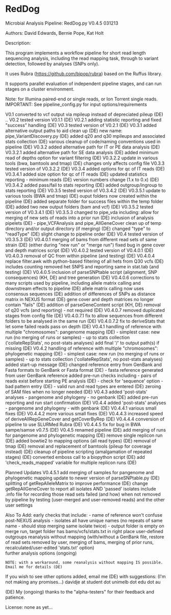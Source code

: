 RedDog
======
Microbial Analysis Pipeline: RedDog.py V0.4.5 031213

Authors: David Edwards, Bernie Pope, Kat Holt

Description: 

This program implements a workflow pipeline for short read length
sequencing analysis, including the read mapping task, through to variant
detection, followed by analyses (SNPs only).

It uses Rubra (https://github.com/bjpop/rubra) based on the
Ruffus library.

It supports parallel evaluation of independent pipeline stages,
and can run stages on a cluster environment.

Note: for Illumina paired-end or single reads, or Ion Torrent single reads.
IMPORTANT: See pipeline_config.py for input options/requirements

V0.1        converted to vcf output via mpileup instead of depreciated pileup (DE)
..
V0.2        tested version V0.1.1 (DE)
V0.2.1      adding statistic reporting and fixed "success" handling (DE)
V0.3        tested version of V0.2.1 (DE)
V0.3.1      added alternative output paths to aid clean up (DE)
            new name: pipe_VariantDiscovery.py (DE)
            added q20 and q30 mpileups and associated stats collection (DE)
            various cleanup of code/naming conventions used in pipeline (DE)
V0.3.2      added alternative path for IT or PE data analysis (DE)
V0.3.2.1    added alternative path for SE data analysis (DE)
            added minimum read of depths option for variant filtering (DE)
V0.3.2.2    update in various tools (bwa, bamtools and tmap) (DE)
            changes only affects config file
V0.3.3      tested version of V0.3.2.2 (DE)
V0.3.4      added options for qc of IT reads (DE)
V0.3.4.1    added size option for qc of IT reads (DE)
            updated statistics reporting - minimum reads (DE)
            version numbers change (1.x to 0.x) (DE)
V0.3.4.2    added pass/fail to stats reporting (DE)
            added outgroup/ingroup to stats reporting (DE)
V0.3.5      tested version of V0.3.4.2 (DE)
V0.3.5.1    update to various tools (BWA and tmap) (DE)
            ouput folders now created within the pipeline (DE)
            added separate folder for success files within the temp folder (DE)
            added two new output folders (bam and vcf) (DE)
V0.3.5.2    tested version of V0.3.4.1 (DE)
V0.3.5.3    changed to pipe_vda including:
                allow for merging of new sets of reads into a prior run (DE)
                inclusion of analysis pipelets (DE)
                    - pipe_VCFAnalysis and pipe_AllGeneCover
                clean up of temp directory and/or output directory (if merging) (DE)
                changed "type" to "readType" (DE)
                slight change to pipeline order (DE)
V0.4        tested version of V0.3.5.3 (DE)
V0.4.0.1    merging of bams from different read sets of same strain (DE)
                (either during "new run" or "merge run")
            fixed bug in gene cover and depth matrices script (DE)
V0.4.0.2    tested version of V0.4.0.1 (DE)
V0.4.0.3    removal of QC from within pipeline (and testing) (DE)
V0.4.0.4    replace filter.awk with python-based filtering of all hets from Q30 vcfs (DE)
            includes counting removed het SNPS and reporting same in stat.tab (and testing) (DE)
V0.4.0.5    inclusion of parseSNPtable script (alignment, SNP consequences) (KH, DE)
            and tree generation (DE)
V0.4.0.6    corrections to many scripts used by pipeline, including allele matrix calling 
                and downstream effects to pipeline (DE)
            allele matrix calling now uses consensus sequences (DE)
            addition of differences of SNPs as distance matrix in NEXUS format (DE)
            gene cover and depth matrices no longer contain "fails" (DE)
            addition of parseGeneContent script (KH, DE)
            removal of q20 vcfs (and reporting) - not required (DE)
V0.4.0.7    removed duplicated stages from config file (DE)
V0.4.0.7.1  fix to allow sequences from different folders to be analysed in the same run (DE)
V0.4.0.7.2  fix to deriveStats that let some failed reads pass on depth (DE)
V0.4.1      handling of reference with multiple "chromosomes": pangenome mapping (DE)
                - simplest case: new run (no merging of runs or samples)
                - up to stats collection ('collateRepStats', no post-stats analyses)
            add final '/' to output path(s) if missing (DE)
V0.4.2      handling of reference with multiple "chromosomes": phylogenetic mapping (DE)
                - simplest case: new run (no merging of runs or samples)
                - up to stats collection ('collateRepStats', no post-stats analyses)
            added start-up message (DE)
            changed reference entry from GenBank and Fasta formats to GenBank or Fasta format (DE)
                - fasta reference generated from user GenBank reference
            added pre-run checks including 
                - pairs of reads exist before starting PE analysis (DE)
                - check for 'sequence' option - bad pattern entry (DE)
                - valid run and read types are entered (DE)
            zeroing of SAM files when no longer needed (DE)
V0.4.3      added 'post-stats' analyses - pangenome and phylogeny - no genbank (DE)
            added pre-run reporting and run start confirmation (DE)
V0.4.4      added 'post-stats' analyses - pangenome and phylogeny - with genbank (DE)
V0.4.4.1    various small fixes (DE)
V0.4.4.2    more various small fixes (DE)
V0.4.4.3    increased speed of deriveAllRepGeneCover and getCoverByRep (DE)
V0.4.4.4    conversion of pipeline to use SLURMed Rubra (DE)
V0.4.4.5    fix for bug in BWA sampe/samse v0.7.5 (DE)
V0.4.5      renamed pipeline (DE)
            add merging of runs for pangenome and phylogenetic mapping (DE)
            remove single replicon run (DE)
            added bowtie2 to mapping options (all read types) (DE)
            removal of tmap (DE)
            removal and replacement of bamtools (pileup for coverage instead) (DE)
            cleanup of pipeline scripting (amalgamation of repeated stages) (DE)
            converted emboss call to a biopython script (DE)
            add 'check_reads_mapped' variable for multiple replicon runs (DE)

Planned Updates
V0.4.5.1    add merging of samples for pangenome and phylogenetic mapping
            update to newer version of parseSNPtable.py (DE)
            splitting of getRepAlleleMatrix to improve performance (DE)
            change getRepAllGeneCover to report all isolates AND 'passed' isolates
            include .info file for recording those read sets failed (and how)
                when not removed by pipeline by testing 
                (user-merged and user-removed reads)
                and the other user settings

Also To Add:
        early checks that include:
            - name of reference won't confuse post-NEXUS analysis
            - isolates all have unique names (no repeats of same name - should stop merging same isolate twice)
            - output folder is empty on merge run, target folder has bams/vcfs/stats.txt in right place
        user-defined outgroups
        reanalysis without mapping
            (with/without a GenBank file, restore of read sets removed by user, 
            merging of bams, merging of prior runs, recalculated/user-edited 'stats.txt' option)  
        further analysis options (ongoing)   

    NOTE: with a workaround, some reanalysis without mapping IS possible. Email me for details (DE)

If you wish to see other options added, email me (DE) with suggestions:
(I'm not making any promises...)
    davidje at student dot unimelb dot edu dot au

(DE) My (ongoing) thanks to the "alpha-testers" for their feedback and patience.

License: none as yet...

